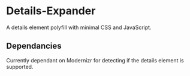 Details-Expander
================

A details element polyfill with minimal CSS and JavaScript.

<h2>Dependancies</h2>
Currently dependant on Modernizr for detecting if the details element is supported.

